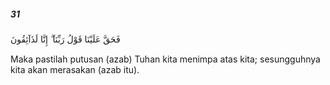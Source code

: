 ##### 31

<span class="ayah">فَحَقَّ عَلَيْنَا قَوْلُ رَبِّنَآ ۖ إِنَّا لَذَآئِقُونَ</span>

<span class="ayah_translation">Maka pastilah putusan (azab) Tuhan kita menimpa atas kita; sesungguhnya kita akan merasakan (azab itu).</span>
